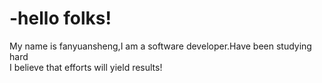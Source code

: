 -hello folks!
=============
My name is fanyuansheng,I am a software developer.Have been studying hard<br>
I believe that efforts will yield results!
<!---
Fanyuansheng/Fanyuansheng is a ✨ special ✨ repository because its `README.md` (this file) appears on your GitHub profile.
You can click the Preview link to take a look at your changes.
--->
